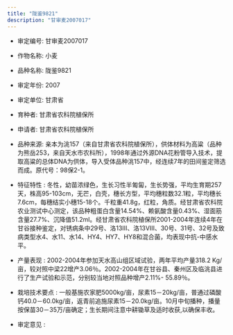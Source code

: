 ```yaml
---
title: "陇鉴9821"
description: "甘审麦2007017"
---
```

* 审定编号:  甘审麦2007017

*  作物名称:  小麦

*  品种名称:  陇鉴9821

*  审定年份:  2007

*  审定单位:  甘肃省

* 育种者:  甘肃省农科院植保所

*  申请者:  甘肃省农科院植保所

*  品种来源:  亲本为洮157（来自甘肃省农科院植保所），供体材料为高粱（品种为熊岳253，来自天水市农科所），1998年通过外源DNA花粉管导入技术，提取高粱的总体DNA为供体，导入受体品种洮157中，经连续7年的田间鉴定筛选而成。原代号：98保2-1。

*  特征特性 : 
冬性，幼苗浓绿色，生长习性半匍匐，生长势强，平均生育期257天，株高95-103cm，无芒，白壳，穗长方型，平均穗粒数32.1粒，平均穗长7.6cm，每穗结实小穗15-18个。千粒重41.8g，红粒，角质。经甘肃省农科院农业测试中心测定，该品种粗蛋白含量14.54%、赖氨酸含量0.43%、湿面筋含量27.7%、沉降值51.2ml。经甘肃省农科院植保所2001-2004年连续4年在甘谷接种鉴定，对锈病条中29号、洛13Ⅲ、洛13Ⅷ、30号、31号、32号及致病类型水4、水11、水14、HY4、HY7、HY8和混合菌，均表现中抗-中感水平。
 
*  产量表现 : 
 2002-2004年参加天水高山组区域试验，两年平均产量318.2 Kg/亩，较对照中梁22增产3.06％。2002-2004年在甘谷县、秦州区及临洮县进行了生产试验和示范，分别较当地对照品种增产2.11%- 55.89％。

*  栽培技术要点 : 
一般基施农家肥5000kg/亩，尿素15－20kg/亩，普通过磷酸钙40.0－60.0kg/亩，返青前追施尿素15－20.0kg/亩。10月中旬播种，播量按保苗30－35万/亩确定；生长期间注意中耕锄草及适时收获,以确保丰收。

*  审定意见 : 

